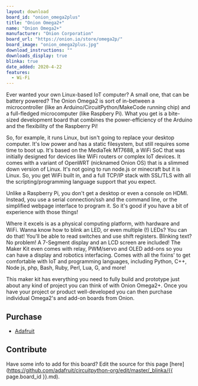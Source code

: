 ```yaml
---
layout: download
board_id: "onion_omega2plus"
title: "Onion Omega2+"
name: "Onion Omega2+"
manufacturer: "Onion Corporation"
board_url: "https://onion.io/store/omega2p/"
board_image: "onion_omega2plus.jpg"
download_instructions: ""
downloads_display: true
blinka: true
date_added: 2020-4-22
features:
  - Wi-Fi
---
```


Ever wanted your own Linux-based IoT computer? A small one, that can be battery powered? The Onion Omega2 is sort of in-between a microcontroller (like an Arduino/CircuitPython/MakeCode running chip) and a full-fledged microcomputer (like Raspbery Pi). What you get is a bite-sized development board that combines the power-efficiency of the Arduino and the flexibility of the Raspberry Pi!

So, for example, it runs Linux, but isn't going to replace your desktop computer. It's low power and has a static filesystem, but still requires some time to boot up. It's based on the MediaTek MT7688, a WiFi SoC that was initially designed for devices like WiFi routers or complex IoT devices. It comes with a variant of OpenWRT (nicknamed Onion OS) that is a slimmed down version of Linux. It's not going to run node.js or minecraft but it is Linux. So, you get WiFi built in, and a full TCP/IP stack with SSL/TLS with all the scripting/programming language support that you expect.

Unlike a Raspberry Pi, you don't get a desktop or even a console on HDMI. Instead, you use a serial connection/ssh and the command line, or the simplified webpage interface to program it. So it's good if you have a bit of experience with those things!

Where it excels is as a physical computing platform, with hardware and WiFi. Wanna know how to blink an LED, or even multiple (!) LEDs? You can do that! You'll be able to read switches and use shift registers. Blinking text? No problem! A 7-Segment display and an LCD screen are included! The Maker Kit even comes with relay, PWM/servo and OLED add-ons so you can have a display and robotics interfacing. Comes with all the fixins' to get comfortable with IoT and programming languages, including Python, C++, Node js, php, Bash, Ruby, Perl, Lua, G, and more!

This maker kit has everything you need to fully build and prototype just about any kind of project you can think of with Onion Omega2+. Once you have your project or product well-developed you can then purchase individual Omega2's and add-on boards from Onion.

## Purchase
* [Adafruit](https://www.adafruit.com/product/3808)

## Contribute

Have some info to add for this board? Edit the source for this page [here](https://github.com/adafruit/circuitpython-org/edit/master/_blinka/{{ page.board_id }}.md).
